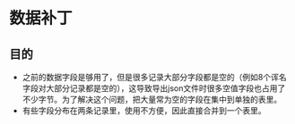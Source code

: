 # 数据补丁

## 目的

* 之前的数据字段是够用了，但是很多记录大部分字段都是空的（例如8个诨名字段对大部分记录都是空的），这导致导出json文件时很多空值字段也占用了不少字节。为了解决这个问题，把大量常为空的字段在集中到单独的表里。
* 有些字段分布在两条记录里，使用不方便，因此直接合并到一个表里。